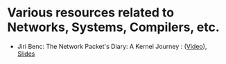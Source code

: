 # Various resources related to Networks, Systems, Compilers, etc.

- Jiri Benc: The Network Packet's Diary: A Kernel Journey : ([Video](https://www.youtube.com/watch?v=T5TvPRQFNoM)), [Slides](https://static.sched.com/hosted_files/devconfcz2018/80/packet.pdf?_gl=1*1g2wvgo*_gcl_au*MTE3MzE4Mzk3MC4xNzI2MTE2ODk5*FPAU*MTE3MzE4Mzk3MC4xNzI2MTE2ODk5#page=2.00)
